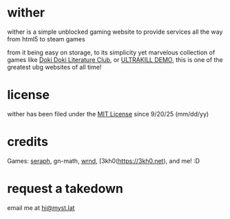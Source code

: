 # wither
wither is a simple unblocked gaming website to provide services all the way from html5 to steam games

from it being easy on storage, to its simplicity yet marvelous collection of games like [Doki Doki Literature Club](https://ddlc.moe/), or [ULTRAKILL DEMO](https://store.steampowered.com/app/1229490/ULTRAKILL/), this is one of the greatest ubg websites of all time! 

# license
wither has been filed under the [MIT License](https://choosealicense.com/licenses/mit/) since 9/20/25 (mm/dd/yy)

# credits
Games: [seraph](https://github.com/a456pur/seraph), gn-math, [wrnd](https://github.com/wrndxyz), [3kh0(https://3kh0.net), and me! :D

# request a takedown
email me at hi@myst.lat